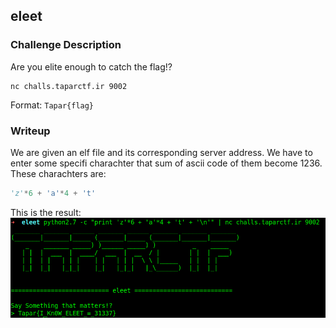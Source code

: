 ## eleet

### Challenge Description

Are you elite enough to catch the flag!?    
```
nc challs.taparctf.ir 9002
```  
Format: `Tapar{flag}`   

### Writeup

We are given an elf file and its corresponding server address. We have to enter some specifi charachter that sum of ascii code of them become 1236. These charachters are:  
```python
'z'*6 + 'a'*4 + 't'
```
This is the result:  
![res](res.png)